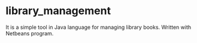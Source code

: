 # library_management

It is a simple tool in Java language for managing library books.
Written with Netbeans program.
